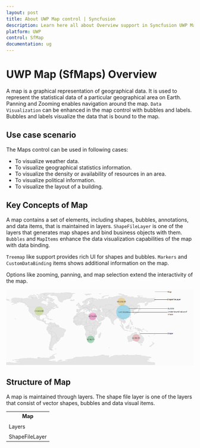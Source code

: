```yaml
---
layout: post
title: About UWP Map control | Syncfusion
description: Learn here all about Overview support in Syncfusion UWP Map (SfMaps) control and more.
platform: UWP
control: SfMap
documentation: ug
---
```


# UWP Map (SfMaps) Overview

A map is a graphical representation of geographical data. It is used to represent the statistical data of a particular geographical area on Earth. Panning and Zooming enables navigation around the map. `Data Visualization` can be enhanced in the map control with bubbles and labels. Bubbles and labels visualize the data that is bound to the map.

## Use case scenario

The Maps control can be used in following cases:

* To visualize weather data.
* To visualize geographical statistics information.
* To visualize the density or availability of resources in an area.
* To visualize political information.
* To visualize the layout of a building.

## Key Concepts of Map


A map contains a set of elements, including shapes, bubbles, annotations, and data items, that is maintained in layers. `ShapeFileLayer` is one of the layers that generates map shapes and bind business objects with them. `Bubbles` and `MapItems` enhance the data visualization capabilities of the map with data binding.

`Treemap` like support provides rich UI for shapes and bubbles. `Markers` and `CustomDataBinding` items shows additional information on the map.

Options like zooming, panning, and map selection extend the interactivity of the map.

![Overview_img1](Overview_images/Overview_img1.png)



## Structure of Map

A map is maintained through layers. The shape file layer is one of the layers that consist of vector shapes, bubbles and data visual items.

<table>
<tr>
<th>
Map</th></tr>
<tr>
<td>
</td></tr>
<tr>
<td>
Layers</td></tr>
<tr>
<td>
</td></tr>
<tr>
<td>
ShapeFileLayer</td></tr>
</table>


